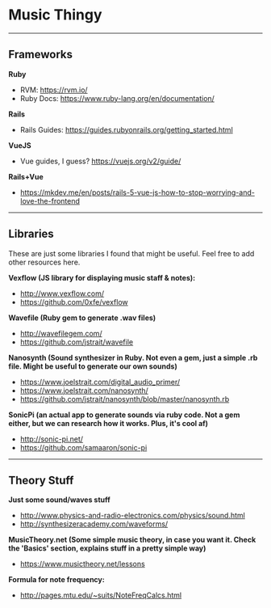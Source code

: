 # Music Thingy

- - -
## Frameworks

**Ruby**
- RVM: https://rvm.io/
- Ruby Docs: https://www.ruby-lang.org/en/documentation/

**Rails**
- Rails Guides: https://guides.rubyonrails.org/getting_started.html

**VueJS**
- Vue guides, I guess? https://vuejs.org/v2/guide/

**Rails+Vue**
- https://mkdev.me/en/posts/rails-5-vue-js-how-to-stop-worrying-and-love-the-frontend


- - -
## Libraries

These are just some libraries I found that might be useful. Feel free to add other resources here.

**Vexflow (JS library for displaying music staff & notes):**
- http://www.vexflow.com/
- https://github.com/0xfe/vexflow

**Wavefile (Ruby gem to generate .wav files)**
- http://wavefilegem.com/
- https://github.com/jstrait/wavefile

**Nanosynth (Sound synthesizer in Ruby. Not even a gem, just a simple .rb file. Might be useful to generate our own sounds)**
- https://www.joelstrait.com/digital_audio_primer/
- https://www.joelstrait.com/nanosynth/
- https://github.com/jstrait/nanosynth/blob/master/nanosynth.rb

**SonicPi (an actual app to generate sounds via ruby code. Not a gem either, but we can research how it works. Plus, it's cool af)**
- http://sonic-pi.net/
- https://github.com/samaaron/sonic-pi

- - -
## Theory Stuff

**Just some sound/waves stuff**
- http://www.physics-and-radio-electronics.com/physics/sound.html
- http://synthesizeracademy.com/waveforms/

**MusicTheory.net (Some simple music theory, in case you want it. Check the 'Basics' section, explains stuff in a pretty simple way)**
- https://www.musictheory.net/lessons

**Formula for note frequency:**
- http://pages.mtu.edu/~suits/NoteFreqCalcs.html
